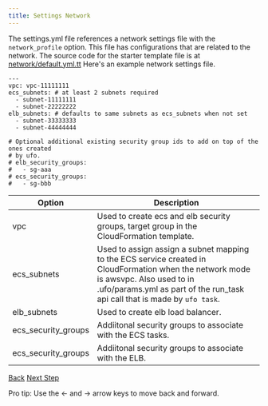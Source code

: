 ```yaml
---
title: Settings Network
---
```


The settings.yml file references a network settings file with the `network_profile` option. This file has configurations that are related to the network.  The source code for the starter template file is at [network/default.yml.tt](https://github.com/tongueroo/ufo/blob/master/lib/template/.ufo/settings/network/default.yml.tt)  Here's an example network settings file.

```
---
vpc: vpc-11111111
ecs_subnets: # at least 2 subnets required
  - subnet-11111111
  - subnet-22222222
elb_subnets: # defaults to same subnets as ecs_subnets when not set
  - subnet-33333333
  - subnet-44444444

# Optional additional existing security group ids to add on top of the ones created
# by ufo.
# elb_security_groups:
#   - sg-aaa
# ecs_security_groups:
#   - sg-bbb
```

Option | Description
--- | ---
vpc | Used to create ecs and elb security groups, target group in the CloudFormation template.
ecs_subnets | Used to assign assign a subnet mapping to the ECS service created in CloudFormation when the network mode is awsvpc. Also used to in .ufo/params.yml as part of the run_task api call that is made by `ufo task`.
elb_subnets | Used to create elb load balancer.
ecs_security_groups | Addiitonal security groups to associate with the ECS tasks.
ecs_security_groups | Addiitonal security groups to associate with the ELB.

<a id="prev" class="btn btn-basic" href="{% link _docs/settings.md %}">Back</a>
<a id="next" class="btn btn-primary" href="{% link _docs/settings-cfn.md %}">Next Step</a>
<p class="keyboard-tip">Pro tip: Use the <- and -> arrow keys to move back and forward.</p>
